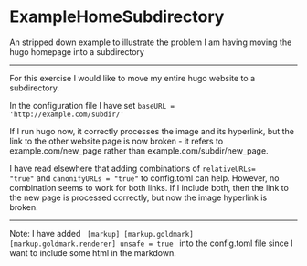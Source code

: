 # ExampleHomeSubdirectory
An stripped down example to illustrate the problem I am having moving the hugo homepage into a subdirectory
___________________________

For this exercise I would like to move my entire hugo website to a subdirectory.

In the configuration file I have set <code>baseURL = 'http\://example.com/subdir/'</code>

If I run hugo now, it correctly processes the image and its hyperlink, but the link to the other website page is now broken - it refers to example.com/new_page rather than example.com/subdir/new_page.

I have read elsewhere that adding combinations of 
  <code>relativeURLs= "true"</code>
and
  <code>canonifyURLs = "true"</code>
to config.toml can help. However, no combination seems to work for both links. If I include both, then the link to the new page is processed correctly, but now the image hyperlink is broken.

_______________________


Note: I have added 
<code>
[markup]
  [markup.goldmark]
    [markup.goldmark.renderer]
      unsafe = true
</code>
into the config.toml file since I want to include some html in the markdown.
